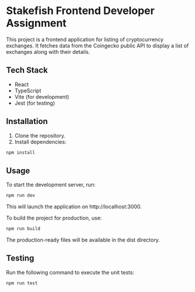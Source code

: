 # Stakefish Frontend Developer Assignment

This project is a frontend application for listing of cryptocurrency exchanges. It fetches data from the Coingecko public API to display a list of exchanges along with their details.

## Tech Stack

- React
- TypeScript
- Vite (for development)
- Jest (for testing)

## Installation

1. Clone the repository.
2. Install dependencies:

```bash
npm install
```

## Usage

To start the development server, run:

```bash
npm run dev
```

This will launch the application on http://localhost:3000.

To build the project for production, use:

```bash
npm run build
```

The production-ready files will be available in the dist directory.

## Testing

Run the following command to execute the unit tests:

```bash
npm run test
```
